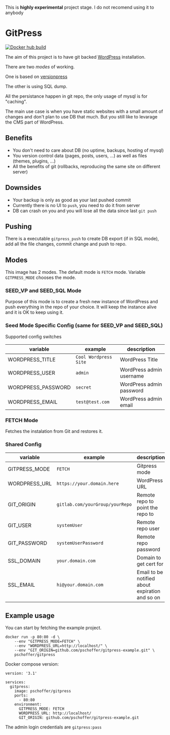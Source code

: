 This is **highly experimental** project stage. I do not recomend using it to anybody

# GitPress

<span><a href="https://hub.docker.com/repository/docker/pschoffer/gitpress" title="View this project on docker hub"><img src="https://img.shields.io/docker/cloud/build/pschoffer/gitpress" alt="Docker hub build" /></a></span>

The aim of this project is to have git backed [WordPress](https://wordpress.org/) installation.

There are two *modes* of working.

One is based on [versionpress](https://versionpress.com/)

The other is using SQL dump.

All the persistance happen in git repo, the only usage of mysql is for "caching".

The main use case is when you have static websites with a small amount of changes and don't plan to use DB that much. But you still like to levarage the CMS part of WordPress.

## Benefits

- You don't need to care about DB (no uptime, backups, hosting of mysql)
- You version control data (pages, posts, users, ...) as well as files (themes, plugins, ...)
- All the benefits of git (rollbacks, reproducing the same site on different server)

## Downsides

- Your backup is only as good as your last pushed commit
- Currently there is no UI to `push`, you need to do it from server
- DB can crash on you and you will lose all the data since last `git push`

## Pushing

There is a executable `gitpress_push` to create DB export (if in SQL mode), add all the file changes, commit change and push to repo.

## Modes

This image has 2 modes. The default mode is `FETCH` mode. Variable `GITPRESS_MODE` chooses the mode.

### SEED_VP and SEED_SQL Mode

Purpose of this mode is to create a fresh new instance of WordPress and push everything in the repo of your choice. It will keep the instance alive and it is OK to keep using it.

### Seed Mode Specific Config (same for SEED_VP and SEED_SQL)

Supported config switches

| variable           | example               | description              |
| ------------------ | --------------------- | ------------------------ |
| WORDPRESS_TITLE    | `Cool Wordpress Site` | WordPress Title          |
| WORDPRESS_USER     | `admin`               | WordPress admin username |
| WORDPRESS_PASSWORD | `secret`              | WordPress admin password |
| WORDPRESS_EMAIL    | `test@test.com`       | WordPress admin email    |

### FETCH Mode

Fetches the instalation from Git and restores it.

### Shared Config

| variable      | example                         | description                      |
| ------------- | ------------------------------- | -------------------------------- |
| GITPRESS_MODE | `FETCH`                         | Gitpress mode                    |
| WORDPRESS_URL | `https://your.domain.here`      | WordPress URL                    |
| GIT_ORIGIN    | `gitlab.com/yourGroup/yourRepo` | Remote repo to point the repo to |
| GIT_USER      | `systemUser`                    | Remote repo user                 |
| GIT_PASSWORD  | `systemUserPassword`            | Remote repo password             |
| SSL_DOMAIN    | `your.domain.com`               | Domain to get cert for            |
| SSL_EMAIL     | `hi@your.domain.com`            | Email to be notified about expiration and so on             |

## Example usage

You can start by fetching the example project.

```
docker run -p 80:80 -d \
    --env "GITPRESS_MODE=FETCH" \
    --env "WORDPRESS_URL=http://localhost/" \
    --env "GIT_ORIGIN=github.com/pschoffer/gitpress-example.git" \
    pschoffer/gitpress
```

Docker compose version:

```
version: '3.1'

services:
  gitpress:
    image: pschoffer/gitpress
    ports:
      - 80:80
    environment:
      GITPRESS_MODE: FETCH
      WORDPRESS_URL: http://localhost/
      GIT_ORIGIN: github.com/pschoffer/gitpress-example.git
```

The admin login credentials are `gitpress:pass`
